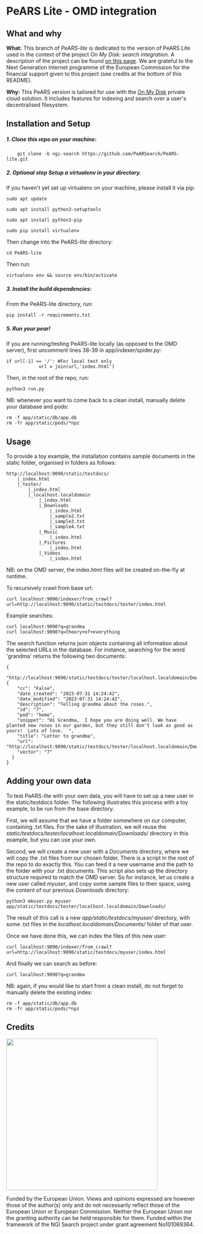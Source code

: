 <!--
SPDX-FileCopyrightText: 2023 PeARS Project, <community@pearsproject.org> 

SPDX-License-Identifier: AGPL-3.0-only
-->

# PeARS Lite - OMD integration


## What and why

**What:** This branch of *PeARS-lite* is dedicated to the version of PeARS Lite used in the context of the project *On My Disk: search integration*. A description of the project can be found [on this page](https://www.ngisearch.eu/view/Events/FirstTenSearchersAnnounced). We are grateful to the Next Generation Internet programme of the European Commission for the financial support given to this project (see credits at the bottom of this README).

**Why:** This PeARS version is tailored for use with the [On My Disk](https://onmydisk.com/) private cloud solution. It includes features for indexing and search over a user's decentralised filesystem.




## Installation and Setup


##### 1. Clone this repo on your machine:

```
    git clone -b ngi-search https://github.com/PeARSearch/PeARS-lite.git
```

##### 2. **Optional step** Setup a virtualenv in your directory.

If you haven't yet set up virtualenv on your machine, please install it via pip:

    sudo apt update

    sudo apt install python3-setuptools

    sudo apt install python3-pip

    sudo pip install virtualenv

Then change into the PeARS-lite directory:

    cd PeARS-lite

Then run:

    virtualenv env && source env/bin/activate


##### 3. Install the build dependencies:

From the PeARS-lite directory, run:

    pip install -r requirements.txt



##### 5. Run your pear!

If you are running/testing PeARS-lite locally (as opposed to the OMD server), first uncomment lines 38-39 in app/indexer/spider.py:

```
if url[-1] == '/': #For local test only
            url = join(url,'index.html')
```

Then, in the root of the repo, run:

    python3 run.py

NB: whenever you want to come back to a clean install, manually delete your database and pods:

```
rm -f app/static/db/app.db
rm -fr app/static/pods/*npz
```


## Usage

To provide a toy example, the installation contains sample documents in the static folder, organised in folders as follows:

```
http://localhost:9090/static/testdocs/
    |_index.html
    |_tester/
        |_index.html
        |_localhost.localdomain
            |_index.html
            |_Downloads
                |_index.html
                |_sample2.txt
                |_sample3.txt
                |_sample4.txt
            |_Music
                |_index.html
            |_Pictures
                |_index.html
            |_Videos
                |_index.html
```
			

NB: on the OMD server, the index.html files will be created on-the-fly at runtime.
 

To recursively crawl from base url:

```
curl localhost:9090/indexer/from_crawl?url=http://localhost:9090/static/testdocs/tester/index.html
```



Example searches:

```
curl localhost:9090?q=grandma
curl localhost:9090?q=theory+of+everything
```

The search function returns json objects containing all information about the selected URLs in the database. For instance, searching for the word 'grandma' returns the following two documents:

```
{
  "http://localhost:9090/static/testdocs/tester/localhost.localdomain/Downloads/sample2.txt": {
    "cc": "False", 
    "date_created": "2023-07-31 14:24:42", 
    "date_modified": "2023-07-31 14:24:42", 
    "description": "Telling grandma about the roses.", 
    "id": "7", 
    "pod": "home", 
    "snippet": "Hi Grandma,  I hope you are doing well. We have planted new roses in our garden, but they still don't look as good as yours!  Lots of love.  ", 
    "title": "Letter to grandma", 
    "url": "http://localhost:9090/static/testdocs/tester/localhost.localdomain/Downloads/sample2.txt", 
    "vector": "7"
  }
}

```

## Adding your own data

To test PeARS-lite with your own data, you will have to set up a new user in the static/testdocs folder. The following illustrates this process with a toy example, to be run from the base directory.

First, we will assume that we have a folder somewhere on our computer, containing .txt files. For the sake of illustration, we will reuse the *static/testdocs/tester/localhost.localdomain/Downloads/* directory in this example, but you can use your own.

Second, we will create a new user with a *Documents* directory, where we will copy the .txt files from our chosen folder. There is a script in the root of the repo to do exactly this. You can feed it a new username and the path to the folder with your .txt documents. This script also sets up the directory structure required to match the OMD server. So for instance, let us create a new user called *myuser*, and copy some sample files to their space, using the content of our previous *Downloads* directory:

```
python3 mkuser.py myuser app/static/testdocs/tester/localhost.localdomain/Downloads/
```

The result of this call is a new *app/static/testdocs/myuser/* directory, with some .txt files in the *localhost.localdomain/Documents/* folder of that user.

Once we have done this, we can index the files of this new user: 

```
curl localhost:9090/indexer/from_crawl?url=http://localhost:9090/static/testdocs/myuser/index.html
```

And finally we can search as before:

```
curl localhost:9090?q=grandma
```

NB: again, if you would like to start from a clean install, do not forget to manually delete the existing index:

```
rm -f app/static/db/app.db
rm -fr app/static/pods/*npz
```

## Credits


<img src="https://pearsproject.org/images/NGI.png" width='400px'/>

Funded by the European Union. Views and opinions expressed are however those of the author(s) only and do not necessarily reflect those of the European Union or European Commission. Neither the European Union nor the granting authority can be held responsible for them. Funded within the framework of the NGI Search project under grant agreement No101069364.
